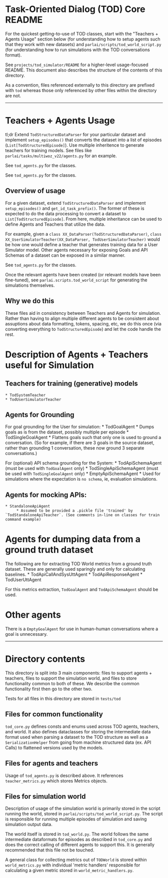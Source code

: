 # Task-Oriented Dialog (TOD) Core README

For the quickest getting-to-use of TOD classes, start with the "Teachers + Agents Usage" section below (for understanding how to setup agents such that they work with new datasets) and `parlai/scripts/tod_world_script.py` (for understanding how to run simulations with the TOD conversations format). 

See `projects/tod_simulator/README` for a higher-level usage-focused README. This document also describes the structure of the contents of this directory. 

As a convention, files referenced externally to this directory are prefixed with `tod` whereas those only referenced by other files within the directory are not. 

---

# Teachers + Agents Usage

tl;dr Extend `TodStructuredDataParser` for your particular dataset and implement `setup_episodes()` that converts the dataset into a list of episodes (`List[TodStructuredEpisode]`). Use multiple inheritence to generate teachers for training models. See files like `parlai/tasks/multiwoz_v22/agents.py` for an example. 

See `tod_agents.py` for the classes.  

See `tod_agents.py` for the classes.  

## Overview of usage

For a given dataset, extend `TodStructuredDataParser` and implement `setup_episodes()` and `get_id_task_prefix()`. The former of these is expected to do the data processing to convert a dataset to `List[TodStructuredEpisode]`. From here, multiple inheritance can be used to define Agents and Teachers that utilize the data.

For example, given a `class XX_DataParser(TodStructuredDataParser)`, `class XX_UserSimulatorTeacher(XX_DataParser, TodUserSimulatorTeacher)` would be how one would define a teacher that generates training data for a User Simulator model. Other agents necessary for exposing Goals and API Schemas of a dataset can be exposed in a similar manner. 

See `tod_agents.py` for the classes.  

Once the relevant agents have been created (or relevant models have been fine-tuned), see `parlai.scripts.tod_world_script` for generating the simulations themselves.

## Why we do this
These files aid in consistency between Teachers and Agents for simulation. Rather than having to align multiple different agents to be consistent about assuptions about data formatting, tokens, spacing, etc, we do this once (via converting everything to `TodStructuredEpisode`) and let the code handle the rest.

# Description of Agents + Teachers useful for Simulation
## Teachers for training (generative) models
    * TodSystemTeacher
    * TodUserSimulatorTeacher

## Agents for Grounding
For goal grounding for the User for simulation:
    * TodGoalAgent
        * Dumps goals as is from the dataset, possibly multiple per episode
    * TodSingleGoalAgent
        * Flattens goals such that only one is used to ground a conversation. (So for example, if there are 3 goals in the source dataset, rather than grounding 1 conversation, these now ground 3 separate conversations.)

For (optional) API schema grounding for the System:
    * TodApiSchemaAgent (must be used with `TodGoalAgent` only)
    * TodSingleApiSchemaAgent (must be used with `TodSingleGoalAgent` only)
    * EmptyApiSchemaAgent
        * Used for simulations where the expectation is `no schema`, ie, evaluation simulations.

## Agents for mocking APIs:
    * StandaloneApiAgent
         * Assumed to be provided a .pickle file 'trained' by `TodStandaloneApiTeacher`. (See comments in-line on classes for train command example)

# Agents for dumping data from a ground truth dataset
The following are for extracting TOD World metrics from a ground truth dataset. These are generally used sparingly and only for calculating baselines.
    * TodApiCallAndSysUttAgent
    * TodApiResponseAgent
    * TodUserUttAgent

For this metrics extraction, `TodGoalAgent` and `TodApiSchemaAgent` should be used.

# Other agents
There is a `EmptyGoalAgent` for use in human-human conversations where a goal is unnecessary.

---

# Directory contents

This directory is split into 3 main components: files to support agents + teachers, files to support the simulation world, and files to store functionality common to both of these. We describe the common functionality first then go to the other two.

Tests for all files in this directory are stored in `tests/tod`

## Files for common functionality 
`tod_core.py` defines consts and enums used across TOD agents, teachers, and world. It also defines dataclasses for storing the intermediate data format used when parsing a dataset to the TOD structure as well as a `SerializationHelper` from going from machine structured data (ex. API Calls) to flattened versions used by the models.


## Files for agents and teachers
Usage of `tod_agents.py` is described above. It references `teacher_metrics.py` which stores Metrics objects.

## Files for simulation world
Description of usage of the simulation world is primarily stored in the script running the world, stored in `parlai/scripts/tod_world_script.py`. The script is responsible for running multiple episodes of simulation and saving simulation output data. 

The world itself is stored in `tod_world.py`. The world follows the same intermediate dataformats for episodes as described in `tod_core.py` and does the correct calling of different agents to support this. It is generally recommended that this file not be touched. 

A general class for collecting metrics out of `TODWorld` is stored within `world_metrics.py` with individual 'metric handlers' responsible for calculating a given metric stored in `world_metric_handlers.py`. 

